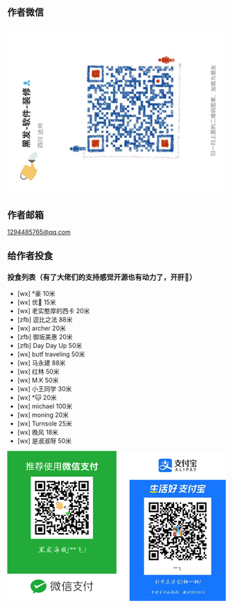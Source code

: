 <!--
 * @Description:   
 * @Author: YangJianFei
 * @Date: 2023-03-14 11:14:25
 * @LastEditTime: 2024-08-23 09:24:32
 * @LastEditors: YangJianFei
 * @FilePath: \vue-baidu-map-3x\docs\help\index.md
-->
## 作者微信

![联系微信:yjf163163](../image/WeChat-row.jpg)

## 作者邮箱
1294485765@qq.com

## 给作者投食

### 投食列表（有了大佬们的支持感觉开源也有动力了，开肝🚀）
- [wx] *豪 10米
- [wx] 优🤔 15米
- [wx] 老实憨厚的西卡 20米
- [zfb] 逗比之法 88米
- [wx] archer 20米
- [zfb] 御坂美惠 20米
- [zfb] Day Day Up 50米
- [wx] butf traveling 50米
- [wx] 马永建 88米
- [wx] 红林 50米
- [wx] M.K 50米
- [wx] 小王同学 30米
- [wx] *🐱 20米 
- [wx] michael 100米
- [wx] moning 20米
- [wx] Turnsole 25米
- [wx] 晚风 18米
- [wx] 是淑淑呀 50米



![支付](../image/yjfpay.png)